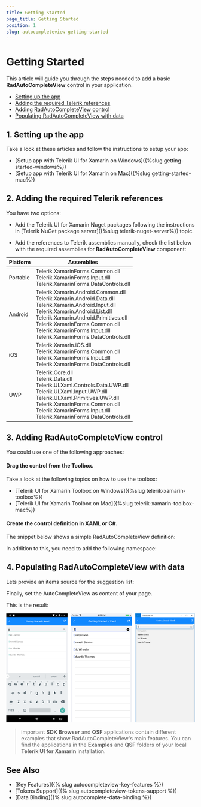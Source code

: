 ```yaml
---
title: Getting Started
page_title: Getting Started
position: 1
slug: autocompleteview-getting-started
---
```


# Getting Started

This article will guide you through the steps needed to add a basic **RadAutoCompleteView** control in your application.

* [Setting up the app](#1-setting-up-the-app)
* [Adding the required Telerik references](#2-adding-the-required-telerik-references)
* [Adding RadAutoCompleteView control](#3-adding-radautocompleteview-control)
* [Populating RadAutoCompleteView with data](#4-populating-radlistview-with-data)

## 1. Setting up the app

Take a look at these articles and follow the instructions to setup your app:

- [Setup app with Telerik UI for Xamarin on Windows]({%slug getting-started-windows%})
- [Setup app with Telerik UI for Xamarin on Mac]({%slug getting-started-mac%})

## 2. Adding the required Telerik references

You have two options:

* Add the Telerik UI for Xamarin Nuget packages following the instructions in [Telerik NuGet package server]({%slug telerik-nuget-server%}) topic.

* Add the references to Telerik assemblies manually, check the list below with the required assemblies for **RadAutoCompleteView** component:

| Platform | Assemblies |
| -------- | ---------- |
| Portable | Telerik.XamarinForms.Common.dll<br/>Telerik.XamarinForms.Input.dll<br/>Telerik.XamarinForms.DataControls.dll |
| Android  | Telerik.Xamarin.Android.Common.dll<br/>Telerik.Xamarin.Android.Data.dll<br /> Telerik.Xamarin.Android.Input.dll<br/>Telerik.Xamarin.Android.List.dll<br/>Telerik.Xamarin.Android.Primitives.dll<br/>Telerik.XamarinForms.Common.dll<br/> Telerik.XamarinForms.Input.dll<br/> Telerik.XamarinForms.DataControls.dll |
| iOS      | Telerik.Xamarin.iOS.dll <br/>Telerik.XamarinForms.Common.dll<br/>Telerik.XamarinForms.Input.dll<br/>Telerik.XamarinForms.DataControls.dll |
| UWP      | Telerik.Core.dll<br/>Telerik.Data.dll<br />  Telerik.UI.Xaml.Controls.Data.UWP.dll<br /> Telerik.UI.Xaml.Input.UWP.dll<br/>Telerik.UI.Xaml.Primitives.UWP.dll<br/>Telerik.XamarinForms.Common.dll<br/>Telerik.XamarinForms.Input.dll<br/>Telerik.XamarinForms.DataControls.dll |

## 3. Adding RadAutoCompleteView control

You could use one of the following approaches:

#### Drag the control from the Toolbox. 

Take a look at the following topics on how to use the toolbox:

* [Telerik UI for Xamarin Toolbox on Windows]({%slug telerik-xamarin-toolbox%})
* [Telerik UI for Xamarin Toolbox on Mac]({%slug telerik-xamarin-toolbox-mac%})
	
#### Create the control definition in XAML or C#.

The snippet below shows a simple RadAutoCompleteView definition:

<snippet id='autocompleteview-getting-started-xaml' />
<snippet id='autocompleteview-getting-started-csharp' />

In addition to this, you need to add the following namespace:

<snippet id='xmlns-telerikinput'/>
<snippet id='ns-telerikinput'/>

## 4. Populating RadAutoCompleteView with data

Lets provide an items source for the suggestion list:
<snippet id='aautocompleteview-getting-started-items-source'/>

Finally, set the AutoCompleteView as content of your page.

This is the result:

![AutoCompleteView Getting Started Example](images/autocompleteview-getting-started.png "AutoCompleteView Getting Started Example")

>important **SDK Browser** and **QSF** applications contain different examples that show RadAutoCompleteView's main features. You can find the applications in the **Examples** and **QSF** folders of your local **Telerik UI for Xamarin** installation.

## See Also

- [Key Features]({% slug autocompleteview-key-features %})
- [Tokens Support]({% slug autocompleteview-tokens-support %})
- [Data Binding]({% slug autocomplete-data-binding %})
